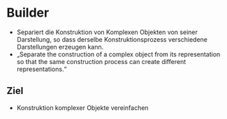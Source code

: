 ﻿
# Builder

- Separiert die Konstruktion von Komplexen Objekten von seiner Darstellung, so dass derselbe Konstruktionsprozess verschiedene Darstellungen erzeugen kann.
- „Separate the construction of a complex object from its representation so that the same construction process can create different representations.“

## Ziel

- Konstruktion komplexer Objekte vereinfachen